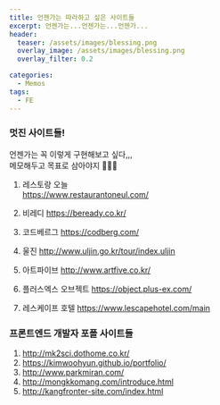 ```yaml
---
title: 언젠가는 따라하고 싶은 사이트들
excerpt: 언젠가는...언젠가는...언젠가...
header:
  teaser: /assets/images/blessing.png
  overlay_image: /assets/images/blessing.png
  overlay_filter: 0.2

categories:
  - Memos
tags:
  - FE
---
```


### 멋진 사이트들!

언젠가는 꼭 이렇게 구현해보고 싶다,,,  
메모해두고 목표로 삼아야지 &#128034;&#128034;&#128034;

1. 레스토랑 오늘  
   <https://www.restaurantoneul.com/>

2. 비레디
   <https://beready.co.kr/>

3. 코드베르그
   <https://codberg.com/>

4. 울진
   <http://www.uljin.go.kr/tour/index.uljin>

5. 아트파이브
   <http://www.artfive.co.kr/>

6. 플러스엑스 오브젝트
   <https://object.plus-ex.com/>

7. 레스케이프 호텔
   <https://www.lescapehotel.com/main>

### 프론트엔드 개발자 포폴 사이트들

1. <http://mk2sci.dothome.co.kr/>
2. <https://kimwoohyun.github.io/portfolio/>
3. <http://www.parkmiran.com/>
4. <http://mongkkomang.com/introduce.html>
5. <http://kangfronter-site.com/index.html>
